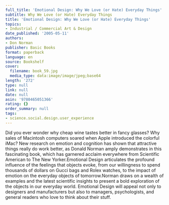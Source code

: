 ```yaml
---
full_title: 'Emotional Design: Why We Love (or Hate) Everyday Things'
subtitle: Why We Love (or Hate) Everyday Things
title: 'Emotional Design: Why We Love (or Hate) Everyday Things'
topics:
- Industrial / Commercial Art & Design
date_published: '2005-05-11'
authors:
- Don Norman
publisher: Basic Books
format: paperback
language: en
source: Bookshelf
cover:
  filename: book_59.jpg
  media_type: data:image/image/jpeg;base64
length: '272'
type: null
link: null
date: null
asin: '9780465051366'
rating: {}
order_summary: null
tags:
- science.social.design.user_experience
---
```

Did you ever wonder why cheap wine tastes better in fancy glasses? Why sales of Macintosh computers soared when Apple introduced the colorful iMac? New research on emotion and cognition has shown that attractive things really do work better, as Donald Norman amply demonstrates in this fascinating book, which has garnered acclaim everywhere from Scientific American to The New Yorker.Emotional Design articulates the profound influence of the feelings that objects evoke, from our willingness to spend thousands of dollars on Gucci bags and Rolex watches, to the impact of emotion on the everyday objects of tomorrow.Norman draws on a wealth of examples and the latest scientific insights to present a bold exploration of the objects in our everyday world. Emotional Design will appeal not only to designers and manufacturers but also to managers, psychologists, and general readers who love to think about their stuff.
